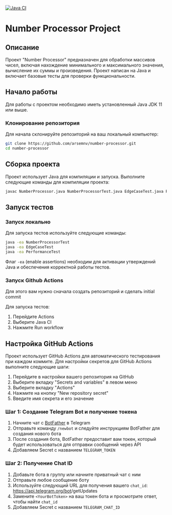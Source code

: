 [![Java CI](https://github.com/arsemnv/number-processor/actions/workflows/java_ci.yml/badge.svg)](https://github.com/arsemnv/number-processor/actions/workflows/java_ci.yml)

# Number Processor Project

## Описание
Проект "Number Processor" предназначен для обработки массивов чисел, включая нахождение минимального и максимального значения, вычисление их суммы и произведения. Проект написан на Java и включает базовые тесты для проверки функциональности.

## Начало работы

Для работы с проектом необходимо иметь установленный Java JDK 11 или выше.

### Клонирование репозитория

Для начала склонируйте репозиторий на ваш локальный компьютер:

```bash
git clone https://github.com/arsemnv/number-processor.git
cd number-processor
```

## Сборка проекта
Проект использует Java для компиляции и запуска. Выполните следующие команды для компиляции проекта:
```bash
javac NumberProcessor.java NumberProcessorTest.java EdgeCaseTest.java PerformanceTest.java
```

## Запуск тестов

### Запуск локально
Для запуска тестов используйте следующие команды:
```bash
java -ea NumberProcessorTest
java -ea EdgeCaseTest
java -ea PerformanceTest
```
Флаг `-ea` (enable assertions) необходим для активации утверждений Java и 
обеспечения корректной работы тестов.

### Запуск Github Actions
Для этого вам нужно сначала создать репозиторий и сделать initial commit

Для запуска тестов:
1. Перейдите Actions
2. Выберите Java CI
3. Нажмите Run workflow


## Настройка GitHub Actions
Проект использует GitHub Actions для автоматического тестирования при каждом коммите. Для настройки секретов для GitHub Actions выполните следующие шаги:

1. Перейдите в настройки вашего репозитория на GitHub
2. Выберите вкладку "Secrets and variables" в левом меню
3. Выберите вкладку "Actions"
4. Нажмите на кнопку "New repository secret"
5. Введите имя секрета и его значение

### Шаг 1: Создание Telegram Bot и получение токена

1. Начните чат с [BotFather](https://t.me/botfather) в Telegram
2. Отправьте команду `/newbot` и следуйте инструкциям BotFather для создания нового бота
3. После создания бота, BotFather предоставит вам токен, который будет использоваться для отправки сообщений через API
4. Добавляем Secret с названием `TELEGRAM_TOKEN`

### Шаг 2: Получение Chat ID

1. Добавьте бота в группу или начните приватный чат с ним
2. Отправьте любое сообщение боту
3. Используйте следующий URL для получения вашего `chat_id`: https://api.telegram.org/bot<YourBotToken>/getUpdates
4. Замените `<YourBotToken>` на ваш токен бота и просмотрите ответ, чтобы найти `chat_id`
5. Добавляем Secret с названием `TELEGRAM_CHAT_ID`
